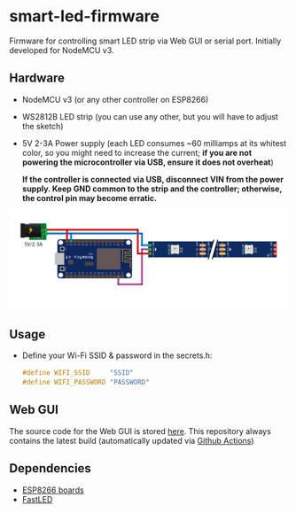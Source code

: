 # smart-led-firmware

Firmware for controlling smart LED strip via Web GUI or serial port. Initially developed for NodeMCU v3.

## Hardware

-   NodeMCU v3 (or any other controller on ESP8266)
-   WS2812B LED strip (you can use any other, but you will have to adjust the sketch)
-   5V 2-3A Power supply (each LED consumes ~60 milliamps at its whitest color, so you might need to increase the current; **if you are not powering the microcontroller via USB, ensure it does not overheat**)

    **If the controller is connected via USB, disconnect VIN from the power supply. Keep GND common to the strip and the controller; otherwise, the control pin may become erratic.**

<img src="images/schematics.png"/>

## Usage

-   Define your Wi-Fi SSID & password in the secrets.h:
    ```c
    #define WIFI_SSID     "SSID"
    #define WIFI_PASSWORD "PASSWORD"
    ```

## Web GUI

The source code for the Web GUI is stored [here](https://github.com/kd3n1z/smart-led-web-gui). This repository always contains the latest build (automatically updated via [Github Actions](https://github.com/kd3n1z/smart-led-web-gui/blob/main/.github/workflows/bump-firmware.yml))

## Dependencies

-   [ESP8266 boards](http://arduino.esp8266.com/stable/package_esp8266com_index.json)
-   [FastLED](https://github.com/FastLED/FastLED)
